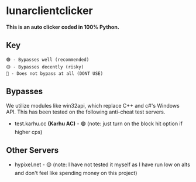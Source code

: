 # lunarclientclicker
**This is an auto clicker coded in 100% Python.**
## Key
```
🟢 - Bypasses well (recommended)
🟡 - Bypasses decently (risky)
🔴 - Does not bypass at all (DONT USE)
```
## Bypasses
We utilize modules like win32api, which replace C++ and c#'s Windows API.  This has been tested on the following anti-cheat test servers.


* test.karhu.cc **(Karhu AC)** - 🟢 (note: just turn on the block hit option if higher cps)

## Other Servers
* hypixel.net - 🟡 (note: I have not tested it myself as I have run low on alts and don't feel like spending money on this project)
